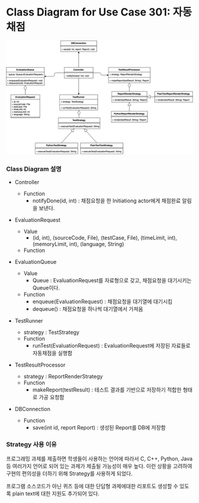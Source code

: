 # Class Diagram for Use Case 301: 자동채점


![Class Diagram for UC 301](img/Class_Diagram_301.png)

### Class Diagram 설명

+ Controller
  + Function
    + notifyDone(id, int) : 채점요청을 한 Initiationg actor에게 채점완료 알림을 보낸다.

+ EvaluationRequest
  + Value
      + (id, int), (sourceCode, File), (testCase, File), (timeLimit, int), (memoryLimit, int), (language, String)
  + Function


+ EvaluationQueue
  + Value
      + Queue : EvaluationRequest를 자료형으로 갖고, 채점요청을 대기시키는 Queue이다.
  + Function
    + enqueue(EvaluationRequest) : 채점요청을 대기열에 대기시킴
    + dequeue() : 채점요청을 하나씩 대기열에서 가져옴

+ TestRunner
  + strategy : TestStrategy
  + Function
    + runTest(EvaluationRequest) : EvaluationRequest에 저장된 자료들로 자동채점을 실행함

+ TestResultProcessor
  + strategy : ReportRenderStrategy
  + Function
    + makeReport(testResult) : 테스트 결과를 기반으로 저장하기 적합한 형태로 가공 요청함

+ DBConnection
  + Function
    + save(int id, report Report) : 생성된 Report를 DB에 저장함

### Strategy 사용 이유
프로그래밍 과제를 제출하면 학생들이 사용하는 언어에 따라서 C, C++, Python, Java등 여러가지 언어로 되어 있는 과제가 제출될 가능성이 매우 높다. 이런 상황을 고려하여 구현의 편의성을 더하기 위해 Strategy를 사용하게 되었다.

프로그램 소스코드가 아닌 퀴즈 등에 대한 단답형 과제에대한 리포트도 생성할 수 있도록 plain text에 대한 지원도 추가되어 있다.